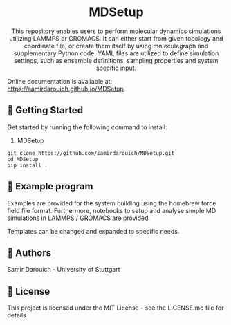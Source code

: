 <h1 align="center">
  MDSetup
</h1>
<p align="center">This repository enables users to perform molecular dynamics simulations utilizing LAMMPS or GROMACS. It can either start from given topology and coordinate file, or create them itself by using moleculegraph and supplementary Python code. YAML files are utilized to define simulation settings, such as ensemble definitions, sampling properties and system specific input.  </p>

Online documentation is available at: https://samirdarouich.github.io/MDSetup

## 🚀 Getting Started

Get started by running the following command to install:

1. MDSetup
```
git clone https://github.com/samirdarouich/MDSetup.git
cd MDSetup
pip install .
```

## 🐍 Example program

Examples are provided for the system building using the homebrew force field file format. Furthermore, notebooks to setup and analyse simple MD simulations in LAMMPS / GROMACS are provided.

Templates can be changed and expanded to specific needs.


## 👫 Authors

Samir Darouich - University of Stuttgart

## 📄 License

This project is licensed under the MIT License - see the LICENSE.md file for details
